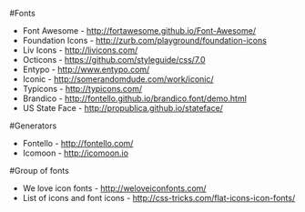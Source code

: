 #Fonts
* Font Awesome - http://fortawesome.github.io/Font-Awesome/
* Foundation Icons - http://zurb.com/playground/foundation-icons
* Liv Icons - http://livicons.com/
* Octicons - https://github.com/styleguide/css/7.0
* Entypo - http://www.entypo.com/
* Iconic - http://somerandomdude.com/work/iconic/
* Typicons - http://typicons.com/
* Brandico - http://fontello.github.io/brandico.font/demo.html
* US State Face - http://propublica.github.io/stateface/
 
#Generators
* Fontello - http://fontello.com/
* Icomoon - http://icomoon.io

#Group of fonts
* We love icon fonts - http://weloveiconfonts.com/
* List of icons and font icons - http://css-tricks.com/flat-icons-icon-fonts/
